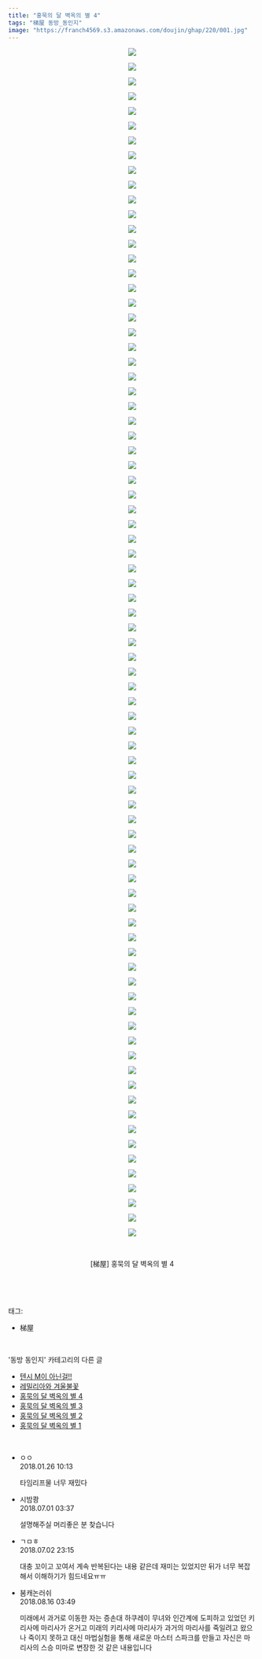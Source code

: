 ```yaml
---
title: "홍묵의 달 벽옥의 별 4"
tags: "梯屋 동방_동인지"
image: "https://franch4569.s3.amazonaws.com/doujin/ghap/220/001.jpg"
---
```

<div class="article">
<p style="text-align: center; clear: none; float: none;"><img src="{{ site.imgserver2 }}/ghap/220/001.jpg"/></p>
<p style="text-align: center; clear: none; float: none;"><img src="{{ site.imgserver2 }}/ghap/220/002.jpg"/></p>
<p style="text-align: center; clear: none; float: none;"><img src="{{ site.imgserver2 }}/ghap/220/003.jpg"/></p>
<p style="text-align: center; clear: none; float: none;"><img src="{{ site.imgserver2 }}/ghap/220/004.jpg"/></p>
<p style="text-align: center; clear: none; float: none;"><img src="{{ site.imgserver2 }}/ghap/220/005.jpg"/></p>
<p style="text-align: center; clear: none; float: none;"><img src="{{ site.imgserver2 }}/ghap/220/006.jpg"/></p>
<p style="text-align: center; clear: none; float: none;"><img src="{{ site.imgserver2 }}/ghap/220/007.jpg"/></p>
<p style="text-align: center; clear: none; float: none;"><img src="{{ site.imgserver2 }}/ghap/220/008.jpg"/></p>
<p style="text-align: center; clear: none; float: none;"><img src="{{ site.imgserver2 }}/ghap/220/009.jpg"/></p>
<p style="text-align: center; clear: none; float: none;"><img src="{{ site.imgserver2 }}/ghap/220/010.jpg"/></p>
<p style="text-align: center; clear: none; float: none;"><img src="{{ site.imgserver2 }}/ghap/220/011.jpg"/></p>
<p style="text-align: center; clear: none; float: none;"><img src="{{ site.imgserver2 }}/ghap/220/012.jpg"/></p>
<p style="text-align: center; clear: none; float: none;"><img src="{{ site.imgserver2 }}/ghap/220/013.jpg"/></p>
<p style="text-align: center; clear: none; float: none;"><img src="{{ site.imgserver2 }}/ghap/220/014.jpg"/></p>
<p style="text-align: center; clear: none; float: none;"><img src="{{ site.imgserver2 }}/ghap/220/015.jpg"/></p>
<p style="text-align: center; clear: none; float: none;"><img src="{{ site.imgserver2 }}/ghap/220/016.jpg"/></p>
<p style="text-align: center; clear: none; float: none;"><img src="{{ site.imgserver2 }}/ghap/220/017.jpg"/></p>
<p style="text-align: center; clear: none; float: none;"><img src="{{ site.imgserver2 }}/ghap/220/018.jpg"/></p>
<p style="text-align: center; clear: none; float: none;"><img src="{{ site.imgserver2 }}/ghap/220/019.jpg"/></p>
<p style="text-align: center; clear: none; float: none;"><img src="{{ site.imgserver2 }}/ghap/220/020.jpg"/></p>
<p style="text-align: center; clear: none; float: none;"><img src="{{ site.imgserver2 }}/ghap/220/021.jpg"/></p>
<p style="text-align: center; clear: none; float: none;"><img src="{{ site.imgserver2 }}/ghap/220/022.jpg"/></p>
<p style="text-align: center; clear: none; float: none;"><img src="{{ site.imgserver2 }}/ghap/220/023.jpg"/></p>
<p style="text-align: center; clear: none; float: none;"><img src="{{ site.imgserver2 }}/ghap/220/024.jpg"/></p>
<p style="text-align: center; clear: none; float: none;"><img src="{{ site.imgserver2 }}/ghap/220/025.jpg"/></p>
<p style="text-align: center; clear: none; float: none;"><img src="{{ site.imgserver2 }}/ghap/220/026.jpg"/></p>
<p style="text-align: center; clear: none; float: none;"><img src="{{ site.imgserver2 }}/ghap/220/027.jpg"/></p>
<p style="text-align: center; clear: none; float: none;"><img src="{{ site.imgserver2 }}/ghap/220/028.jpg"/></p>
<p style="text-align: center; clear: none; float: none;"><img src="{{ site.imgserver2 }}/ghap/220/029.jpg"/></p>
<p style="text-align: center; clear: none; float: none;"><img src="{{ site.imgserver2 }}/ghap/220/030.jpg"/></p>
<p style="text-align: center; clear: none; float: none;"><img src="{{ site.imgserver2 }}/ghap/220/031.jpg"/></p>
<p style="text-align: center; clear: none; float: none;"><img src="{{ site.imgserver2 }}/ghap/220/032.jpg"/></p>
<p style="text-align: center; clear: none; float: none;"><img src="{{ site.imgserver2 }}/ghap/220/033.jpg"/></p>
<p style="text-align: center; clear: none; float: none;"><img src="{{ site.imgserver2 }}/ghap/220/034.jpg"/></p>
<p style="text-align: center; clear: none; float: none;"><img src="{{ site.imgserver2 }}/ghap/220/035.jpg"/></p>
<p style="text-align: center; clear: none; float: none;"><img src="{{ site.imgserver2 }}/ghap/220/036.jpg"/></p>
<p style="text-align: center; clear: none; float: none;"><img src="{{ site.imgserver2 }}/ghap/220/037.jpg"/></p>
<p style="text-align: center; clear: none; float: none;"><img src="{{ site.imgserver2 }}/ghap/220/038.jpg"/></p>
<p style="text-align: center; clear: none; float: none;"><img src="{{ site.imgserver2 }}/ghap/220/039.jpg"/></p>
<p style="text-align: center; clear: none; float: none;"><img src="{{ site.imgserver2 }}/ghap/220/040.jpg"/></p>
<p style="text-align: center; clear: none; float: none;"><img src="{{ site.imgserver2 }}/ghap/220/041.jpg"/></p>
<p style="text-align: center; clear: none; float: none;"><img src="{{ site.imgserver2 }}/ghap/220/042.jpg"/></p>
<p style="text-align: center; clear: none; float: none;"><img src="{{ site.imgserver2 }}/ghap/220/043.jpg"/></p>
<p style="text-align: center; clear: none; float: none;"><img src="{{ site.imgserver2 }}/ghap/220/044.jpg"/></p>
<p style="text-align: center; clear: none; float: none;"><img src="{{ site.imgserver2 }}/ghap/220/045.jpg"/></p>
<p style="text-align: center; clear: none; float: none;"><img src="{{ site.imgserver2 }}/ghap/220/046.jpg"/></p>
<p style="text-align: center; clear: none; float: none;"><img src="{{ site.imgserver2 }}/ghap/220/047.jpg"/></p>
<p style="text-align: center; clear: none; float: none;"><img src="{{ site.imgserver2 }}/ghap/220/048.jpg"/></p>
<p style="text-align: center; clear: none; float: none;"><img src="{{ site.imgserver2 }}/ghap/220/049.jpg"/></p>
<p style="text-align: center; clear: none; float: none;"><img src="{{ site.imgserver2 }}/ghap/220/050.jpg"/></p>
<p style="text-align: center; clear: none; float: none;"><img src="{{ site.imgserver2 }}/ghap/220/051.jpg"/></p>
<p style="text-align: center; clear: none; float: none;"><img src="{{ site.imgserver2 }}/ghap/220/052.jpg"/></p>
<p style="text-align: center; clear: none; float: none;"><img src="{{ site.imgserver2 }}/ghap/220/053.jpg"/></p>
<p style="text-align: center; clear: none; float: none;"><img src="{{ site.imgserver2 }}/ghap/220/054.jpg"/></p>
<p style="text-align: center; clear: none; float: none;"><img src="{{ site.imgserver2 }}/ghap/220/055.jpg"/></p>
<p style="text-align: center; clear: none; float: none;"><img src="{{ site.imgserver2 }}/ghap/220/056.jpg"/></p>
<p style="text-align: center; clear: none; float: none;"><img src="{{ site.imgserver2 }}/ghap/220/057.jpg"/></p>
<p style="text-align: center; clear: none; float: none;"><img src="{{ site.imgserver2 }}/ghap/220/058.jpg"/></p>
<p style="text-align: center; clear: none; float: none;"><img src="{{ site.imgserver2 }}/ghap/220/059.jpg"/></p>
<p style="text-align: center; clear: none; float: none;"><img src="{{ site.imgserver2 }}/ghap/220/060.jpg"/></p>
<p style="text-align: center; clear: none; float: none;"><img src="{{ site.imgserver2 }}/ghap/220/061.jpg"/></p>
<p style="text-align: center; clear: none; float: none;"><img src="{{ site.imgserver2 }}/ghap/220/062.jpg"/></p>
<p style="text-align: center; clear: none; float: none;"><img src="{{ site.imgserver2 }}/ghap/220/063.jpg"/></p>
<p style="text-align: center; clear: none; float: none;"><img src="{{ site.imgserver2 }}/ghap/220/064.jpg"/></p>
<p style="text-align: center; clear: none; float: none;"><img src="{{ site.imgserver2 }}/ghap/220/065.jpg"/></p>
<p style="text-align: center; clear: none; float: none;"><img src="{{ site.imgserver2 }}/ghap/220/066.jpg"/></p>
<p style="text-align: center; clear: none; float: none;"><img src="{{ site.imgserver2 }}/ghap/220/067.jpg"/></p>
<p style="text-align: center; clear: none; float: none;"><img src="{{ site.imgserver2 }}/ghap/220/068.jpg"/></p>
<p style="text-align: center; clear: none; float: none;"><img src="{{ site.imgserver2 }}/ghap/220/069.jpg"/></p>
<p style="text-align: center; clear: none; float: none;"><img src="{{ site.imgserver2 }}/ghap/220/070.jpg"/></p>
<p style="text-align: center; clear: none; float: none;"><img src="{{ site.imgserver2 }}/ghap/220/071.jpg"/></p>
<p style="text-align: center; clear: none; float: none;"><img src="{{ site.imgserver2 }}/ghap/220/072.jpg"/></p>
<p style="text-align: center; clear: none; float: none;"><img src="{{ site.imgserver2 }}/ghap/220/073.jpg"/></p>
<p style="text-align: center; clear: none; float: none;"><img src="{{ site.imgserver2 }}/ghap/220/074.jpg"/></p>
<p style="text-align: center; clear: none; float: none;"><img src="{{ site.imgserver2 }}/ghap/220/075.jpg"/></p>
<p style="text-align: center; clear: none; float: none;"><img src="{{ site.imgserver2 }}/ghap/220/076.jpg"/></p>
<p style="text-align: center; clear: none; float: none;"><img src="{{ site.imgserver2 }}/ghap/220/077.jpg"/></p>
<p style="text-align: center; clear: none; float: none;"><img src="{{ site.imgserver2 }}/ghap/220/078.jpg"/></p>
<p style="text-align: center; clear: none; float: none;"><img src="{{ site.imgserver2 }}/ghap/220/079.jpg"/></p>
<p style="text-align: center; clear: none; float: none;"><img src="{{ site.imgserver2 }}/ghap/220/080.jpg"/></p>
<p style="text-align: center; clear: none; float: none;"><img src="{{ site.imgserver2 }}/ghap/220/081.jpg"/></p>
<p style="text-align: center; clear: none; float: none;"><br/></p>
<p style="text-align: center; clear: none; float: none;">[梯屋] 홍묵의 달 벽옥의 별 4</p>
<p><br/></p>
</div><br/>
<div class="tagTrail">
<p>태그: </p>
<ul>
<li>梯屋</li>
</ul>
</div><br/>
<div class="another">
<p>'동방 동인지' 카테고리의 다른 글</p>
<ul>
<li><a href="/ghap_222">텐시 M이 아닌걸!!</a></li>
<li><a href="/ghap_221">레밀리아와 겨울불꽃</a></li>
<li><a href="/ghap_220">홍묵의 달 벽옥의 별 4</a></li>
<li><a href="/ghap_219">홍묵의 달 벽옥의 별 3</a></li>
<li><a href="/ghap_218">홍묵의 달 벽옥의 별 2</a></li>
<li><a href="/ghap_217">홍묵의 달 벽옥의 별 1</a></li>
</ul>
</div><br/>
<div class="cb_module cb_fluid">
<div class="cb_wrt cb_profile">
<div class="comment">
<ul>
<li class="cb_thumb_off" id="comment15183325">
<div class="cb_comment_area">
<div class="cb_info_area">
<div class="cb_section">
<span class="cb_nick_name">ㅇㅇ</span>
</div>
<div class="cb_section">
<span class="cb_date">2018.01.26 10:13 </span>
</div>
</div>
<div class="cb_dsc_comment">
<p class="cb_dsc">
											타임리프물 너무 재밌다
										</p>
</div>
</div></li>
<li class="cb_thumb_off" id="comment15279149">
<div class="cb_comment_area">
<div class="cb_info_area">
<div class="cb_section">
<span class="cb_nick_name">시밤쾅</span>
</div>
<div class="cb_section">
<span class="cb_date">2018.07.01 03:37 </span>
</div>
</div>
<div class="cb_dsc_comment">
<p class="cb_dsc">
											설명해주실 머리좋은 분 찾습니다
										</p>
</div>
</div></li>
<li class="cb_thumb_off" id="comment15279856">
<div class="cb_comment_area">
<div class="cb_info_area">
<div class="cb_section">
<span class="cb_nick_name">ㄱㅁㅎ</span>
</div>
<div class="cb_section">
<span class="cb_date">2018.07.02 23:15 </span>
</div>
</div>
<div class="cb_dsc_comment">
<p class="cb_dsc">
											대충 꼬이고 꼬여서 계속 반복된다는 내용 같은데 재미는 있었지만 뒤가 너무 복잡해서 이해하기가 힘드네요ㅠㅠ
										</p>
</div>
</div></li>
<li class="cb_thumb_off" id="comment15309690">
<div class="cb_comment_area">
<div class="cb_info_area">
<div class="cb_section">
<span class="cb_nick_name">붐캐논러쉬</span>
</div>
<div class="cb_section">
<span class="cb_date">2018.08.16 03:49 </span>
</div>
</div>
<div class="cb_dsc_comment">
<p class="cb_dsc">
											미래에서 과거로  이동한 자는 증손대  하쿠레이  무녀와 인간계에 도피하고  있었던 키리사메  마리사가 온거고 미래의  키리사메 마리사가 과거의  마리사를 죽일려고  왔으나 죽이지 못하고 대신 마법실험을 통해 새로운 마스터 스파크를 만들고  자신은 마리사의  스승 미마로 변장한 것 같은 내용입니다
										</p>
</div>
</div></li>
</ul>
</div>
</div><!-- commentList close -->
</div><br/>

